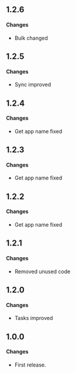 1.2.6
------
#### Changes
* Bulk changed

1.2.5
------
#### Changes
* Sync improved

1.2.4
------
#### Changes
* Get app name fixed

1.2.3
------
#### Changes
* Get app name fixed

1.2.2
------
#### Changes
* Get app name fixed

1.2.1
------
#### Changes
* Removed unused code

1.2.0
------
#### Changes
* Tasks improved

1.0.0
------
#### Changes
* First release.